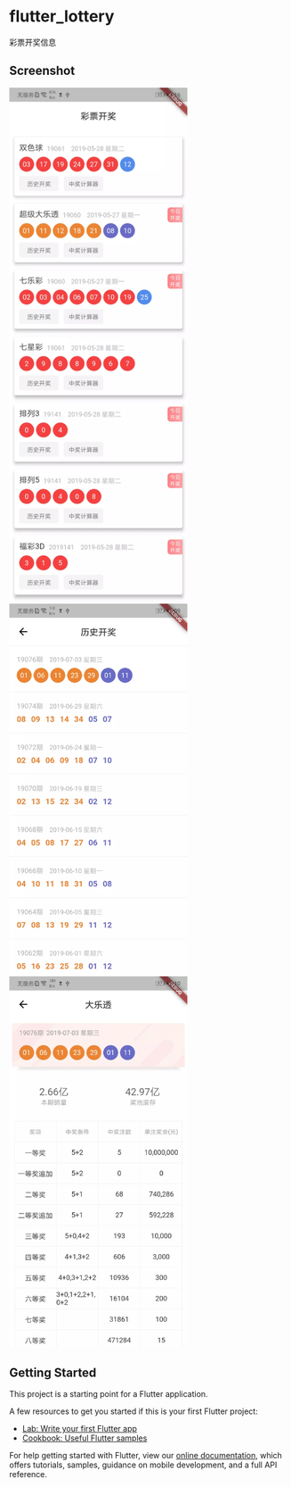 # flutter_lottery

彩票开奖信息

## Screenshot
<img src="screenshot/main.webp" width="320" />
<img src="screenshot/lottery_history.webp" width="320" />
<img src="screenshot/lottery_detail.webp" width="320" />

## Getting Started

This project is a starting point for a Flutter application.

A few resources to get you started if this is your first Flutter project:

- [Lab: Write your first Flutter app](https://flutter.dev/docs/get-started/codelab)
- [Cookbook: Useful Flutter samples](https://flutter.dev/docs/cookbook)

For help getting started with Flutter, view our 
[online documentation](https://flutter.dev/docs), which offers tutorials, 
samples, guidance on mobile development, and a full API reference.
